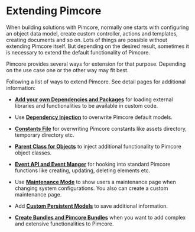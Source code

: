 # Extending Pimcore

When building solutions with Pimcore, normally one starts with configuring an object data model, 
create custom controller, actions and templates, creating documents and so on. Lots of things 
are possible without extending Pimcore itself. 
But depending on the desired result, sometimes it is necessary to extend the default functionality
of Pimcore. 

Pimcore provides several ways for extension for that purpose. Depending on the use case one or the other
way may fit best. 

Following a list of ways to extend Pimcore. See detail pages for additional information: 

* [**Add your own Dependencies and Packages**](./01_Add_Your_Own_Dependencies_and_Packages.md) for loading external libraries and functionalities 
 to be available in custom code. 
 
* Use [**Dependency Injection**](./03_Dependency_Injection.md) to overwrite Pimcore default models. 

* [**Constants File**](./05_Constants_File.md) for overwriting Pimcore constants like assets
 directory, temporary directory etc. 
 
* [**Parent Class for Objects**](./07_Parent_Class_for_Objects.md) to inject additional functionality
 to Pimcore object classes. 
 
* [**Event API and Event Manger**](../10_Extending_Pimcore/11_Event_API_and_Event_Manager.md) for hooking into standard
 Pimcore functions like creating, updating, deleting elements etc. 
 
* Use [**Maintenance Mode**](./15_Maintenance_Mode.md) to show users a maintenance page when 
 changing system configurations. You also can create a custom maintenance page. 
 
* Add [**Custom Persistent Models**](./17_Custom_Persistent_Models.md) to save additional information. 

* [**Create Bundles and Pimcore Bundles**](13_Bundle_Developers_Guide/README.md) when you want to add complex and extensive functionalities to Pimcore. 
